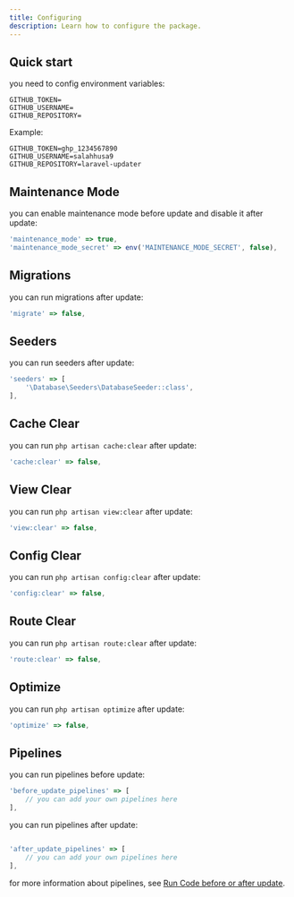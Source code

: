 ```yaml
---
title: Configuring
description: Learn how to configure the package.
---
```


## Quick start

you need to config environment variables:

```env
GITHUB_TOKEN=
GITHUB_USERNAME=
GITHUB_REPOSITORY=
```
Example:

```env
GITHUB_TOKEN=ghp_1234567890
GITHUB_USERNAME=salahhusa9
GITHUB_REPOSITORY=laravel-updater
```

## Maintenance Mode

you can enable maintenance mode before update and disable it after update:

```javascript
'maintenance_mode' => true,
'maintenance_mode_secret' => env('MAINTENANCE_MODE_SECRET', false),
```

## Migrations

you can run migrations after update:

```javascript
'migrate' => false,
```

## Seeders

you can run seeders after update:

```javascript
'seeders' => [
    '\Database\Seeders\DatabaseSeeder::class',
],
```

## Cache Clear

you can run `php artisan cache:clear` after update:

```javascript
'cache:clear' => false,
```

## View Clear

you can run `php artisan view:clear` after update:

```javascript
'view:clear' => false,
```

## Config Clear

you can run `php artisan config:clear` after update:

```javascript
'config:clear' => false,
```

## Route Clear

you can run `php artisan route:clear` after update:

```javascript
'route:clear' => false,
```

## Optimize

you can run `php artisan optimize` after update:

```javascript
'optimize' => false,
```

## Pipelines

you can run pipelines before update:

```javascript
'before_update_pipelines' => [
    // you can add your own pipelines here
],
```

you can run pipelines after update:

```javascript

'after_update_pipelines' => [
    // you can add your own pipelines here
],
```
for more information about pipelines, see [Run Code before or after update](/docs/run-code-before-or-after-update).



